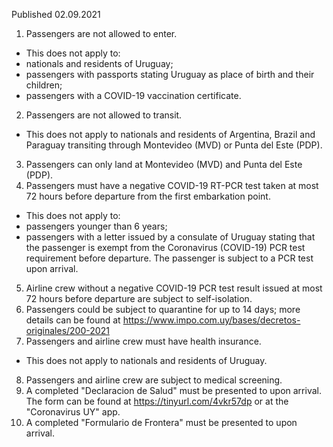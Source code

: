 Published 02.09.2021 
1. Passengers are not allowed to enter.
- This does not apply to:
- nationals and residents of Uruguay;
- passengers with passports stating Uruguay as place of birth and their children;
- passengers with a COVID-19 vaccination certificate.
2. Passengers are not allowed to transit.
- This does not apply to nationals and residents of Argentina, Brazil and Paraguay transiting through Montevideo (MVD) or Punta del Este (PDP).
3. Passengers can only land at Montevideo (MVD) and Punta del Este (PDP).
4. Passengers must have a negative COVID-19 RT-PCR test taken at most 72 hours before departure from the first embarkation point.
- This does not apply to:
- passengers younger than 6 years;
- passengers with a letter issued by a consulate of Uruguay stating that the passenger is exempt from the Coronavirus (COVID-19) PCR test requirement before departure. The passenger is subject to a PCR test upon arrival.
5. Airline crew without a negative COVID-19 PCR test result issued at most 72 hours before departure are subject to self-isolation.
6. Passengers could be subject to quarantine for up to 14 days; more details can be found at <a href="https://www.impo.com.uy/bases/decretos-originales/200-2021">https://www.impo.com.uy/bases/decretos-originales/200-2021</a> 
7. Passengers and airline crew must have health insurance.
- This does not apply to nationals and residents of Uruguay.
8. Passengers and airline crew are subject to medical screening.
9. A completed "Declaracion de Salud" must be presented to upon arrival. The form can be found at <a href="https://tinyurl.com/4vkr57dp">https://tinyurl.com/4vkr57dp</a> or at the "Coronavirus UY" app.
10. A completed "Formulario de Frontera" must be presented to upon arrival.

